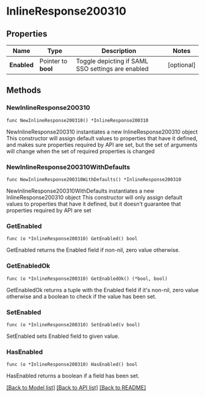 # InlineResponse200310

## Properties

Name | Type | Description | Notes
------------ | ------------- | ------------- | -------------
**Enabled** | Pointer to **bool** | Toggle depicting if SAML SSO settings are enabled | [optional] 

## Methods

### NewInlineResponse200310

`func NewInlineResponse200310() *InlineResponse200310`

NewInlineResponse200310 instantiates a new InlineResponse200310 object
This constructor will assign default values to properties that have it defined,
and makes sure properties required by API are set, but the set of arguments
will change when the set of required properties is changed

### NewInlineResponse200310WithDefaults

`func NewInlineResponse200310WithDefaults() *InlineResponse200310`

NewInlineResponse200310WithDefaults instantiates a new InlineResponse200310 object
This constructor will only assign default values to properties that have it defined,
but it doesn't guarantee that properties required by API are set

### GetEnabled

`func (o *InlineResponse200310) GetEnabled() bool`

GetEnabled returns the Enabled field if non-nil, zero value otherwise.

### GetEnabledOk

`func (o *InlineResponse200310) GetEnabledOk() (*bool, bool)`

GetEnabledOk returns a tuple with the Enabled field if it's non-nil, zero value otherwise
and a boolean to check if the value has been set.

### SetEnabled

`func (o *InlineResponse200310) SetEnabled(v bool)`

SetEnabled sets Enabled field to given value.

### HasEnabled

`func (o *InlineResponse200310) HasEnabled() bool`

HasEnabled returns a boolean if a field has been set.


[[Back to Model list]](../README.md#documentation-for-models) [[Back to API list]](../README.md#documentation-for-api-endpoints) [[Back to README]](../README.md)


